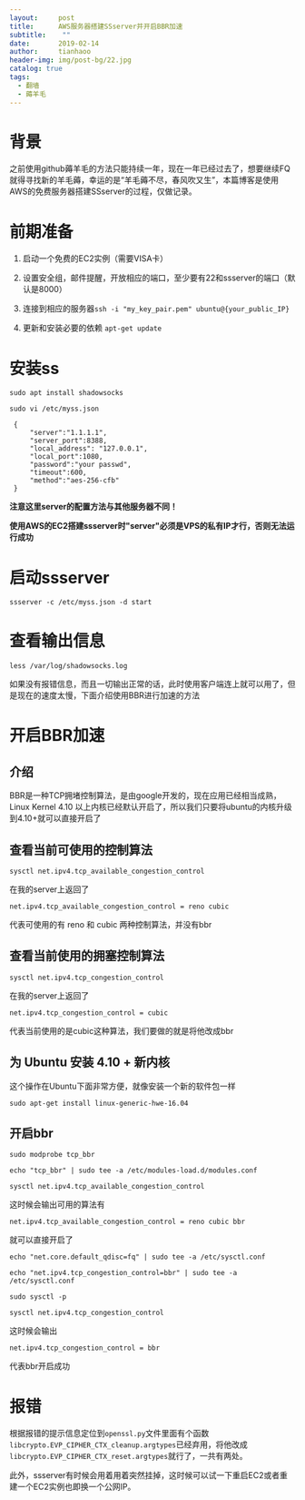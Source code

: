 ```yaml
---
layout:     post
title:      AWS服务器搭建SSserver并开启BBR加速
subtitle:    ""
date:       2019-02-14
author:     tianhaoo
header-img: img/post-bg/22.jpg
catalog: true
tags:
  - 翻墙
  - 薅羊毛
---
```


# 背景

之前使用github薅羊毛的方法只能持续一年，现在一年已经过去了，想要继续FQ就得寻找新的羊毛薅，幸运的是“羊毛薅不尽，春风吹又生”，本篇博客是使用AWS的免费服务器搭建SSserver的过程，仅做记录。


# 前期准备

1. 启动一个免费的EC2实例（需要VISA卡）

2. 设置安全组，邮件提醒，开放相应的端口，至少要有22和ssserver的端口（默认是8000）

3. 连接到相应的服务器`ssh -i "my_key_pair.pem" ubuntu@{your_public_IP}`

4. 更新和安装必要的依赖 `apt-get update`

# 安装ss

```
sudo apt install shadowsocks

sudo vi /etc/myss.json

 {
     "server":"1.1.1.1",
     "server_port":8388,
     "local_address": "127.0.0.1",
     "local_port":1080,
     "password":"your passwd",
     "timeout":600,
     "method":"aes-256-cfb"
 }

```

**注意这里server的配置方法与其他服务器不同！**

**使用AWS的EC2搭建ssserver时"server"必须是VPS的私有IP才行，否则无法运行成功**


# 启动ssserver


```
ssserver -c /etc/myss.json -d start

```


# 查看输出信息

```
less /var/log/shadowsocks.log

```

如果没有报错信息，而且一切输出正常的话，此时使用客户端连上就可以用了，但是现在的速度太慢，下面介绍使用BBR进行加速的方法


# 开启BBR加速

## 介绍

BBR是一种TCP拥堵控制算法，是由google开发的，现在应用已经相当成熟，Linux Kernel 4.10 以上内核已经默认开启了，所以我们只要将ubuntu的内核升级到4.10+就可以直接开启了

## 查看当前可使用的控制算法

```
sysctl net.ipv4.tcp_available_congestion_control
```

在我的server上返回了

```
net.ipv4.tcp_available_congestion_control = reno cubic
```

代表可使用的有 reno 和 cubic 两种控制算法，并没有bbr

## 查看当前使用的拥塞控制算法

```
sysctl net.ipv4.tcp_congestion_control
```

在我的server上返回了

```
net.ipv4.tcp_congestion_control = cubic
```
代表当前使用的是cubic这种算法，我们要做的就是将他改成bbr

## 为 Ubuntu 安装 4.10 + 新内核

这个操作在Ubuntu下面非常方便，就像安装一个新的软件包一样

```
sudo apt-get install linux-generic-hwe-16.04
```

## 开启bbr

```
sudo modprobe tcp_bbr

echo "tcp_bbr" | sudo tee -a /etc/modules-load.d/modules.conf

sysctl net.ipv4.tcp_available_congestion_control
```

这时候会输出可用的算法有
```
net.ipv4.tcp_available_congestion_control = reno cubic bbr
```
就可以直接开启了
```
echo "net.core.default_qdisc=fq" | sudo tee -a /etc/sysctl.conf

echo "net.ipv4.tcp_congestion_control=bbr" | sudo tee -a /etc/sysctl.conf

sudo sysctl -p

sysctl net.ipv4.tcp_congestion_control
```
这时候会输出
```
net.ipv4.tcp_congestion_control = bbr
```
代表bbr开启成功

# 报错

根据报错的提示信息定位到`openssl.py`文件里面有个函数`libcrypto.EVP_CIPHER_CTX_cleanup.argtypes`已经弃用，将他改成`libcrypto.EVP_CIPHER_CTX_reset.argtypes`就行了，一共有两处。

此外，ssserver有时候会用着用着突然挂掉，这时候可以试一下重启EC2或者重建一个EC2实例也即换一个公网IP。















